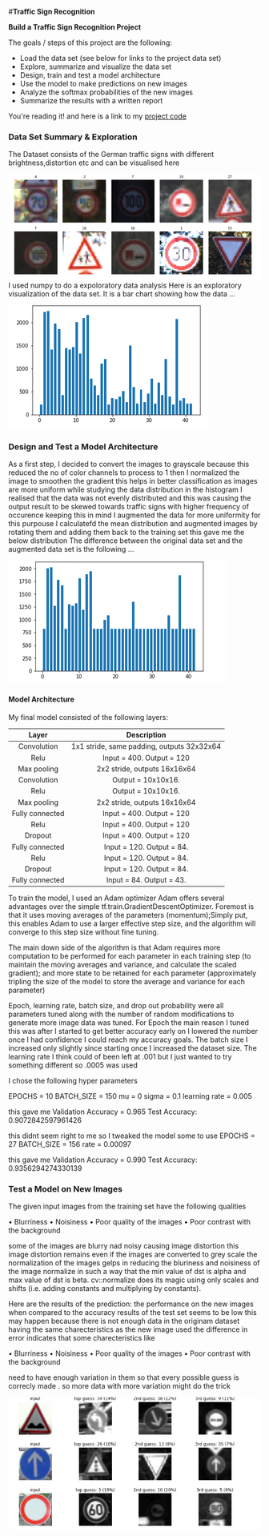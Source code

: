 #**Traffic Sign Recognition** 

**Build a Traffic Sign Recognition Project**

The goals / steps of this project are the following:
* Load the data set (see below for links to the project data set)
* Explore, summarize and visualize the data set
* Design, train and test a model architecture
* Use the model to make predictions on new images
* Analyze the softmax probabilities of the new images
* Summarize the results with a written report


You're reading it! and here is a link to my [project code](https://github.com/origamyllc/traffic-sign-classifier/blob/master/classifier.ipynb)

### Data Set Summary & Exploration

The Dataset consists of the German traffic signs with different brightness,distortion etc and can be visualised here 

![Alt text](https://github.com/origamyllc/traffic-sign-classifier/blob/master/Screen%20Shot%202017-07-09%20at%201.34.37%20PM.png)
I used numpy to do a expoloratory data analysis 
Here is an exploratory visualization of the data set. It is a bar chart showing how the data ...

![Alt text](https://github.com/origamyllc/traffic-sign-classifier/blob/master/Screen%20Shot%202017-07-09%20at%205.18.44%20AM.png)

### Design and Test a Model Architecture

 As a first step, I decided to convert the images to grayscale because this reduced the no of color channels to process to 1 then I normalized the image to smoothen the gradient this helps in better classification as images are more uniform 
while studying the data distribution in the histogram I realised that the data was not evenly distributed and this was causing the output result to be skewed towards traffic signs with higher frequency of occurence keeping this in mind I augmented the data for more uniformity for this purpouse I calculatefd the mean distribution and augmented images by rotating them and adding them back to the training set this gave me the below distribution 
The difference between the original data set and the augmented data set is the following ... 

![Alt text](https://github.com/origamyllc/traffic-sign-classifier/blob/master/Screen%20Shot%202017-07-09%20at%205.18.56%20AM.png)

####  Model Architecture

My final model consisted of the following layers:



| Layer         	|     Description        					| 
|:---------------------:|:---------------------------------------------:| 
| Convolution      	| 1x1 stride, same padding, outputs 32x32x64 	|
| Relu				| Input = 400. Output = 120   	
| Max pooling	      	| 2x2 stride,  outputs 16x16x64 				|
| Convolution 	    | Output = 10x10x16.      									|
| Relu				| Output = 10x10x16. 	
| Max pooling	      	| 2x2 stride,  outputs 16x16x64 				|
| Fully connected		|Input = 400. Output = 120    									|
| Relu				| Input = 400. Output = 120   									|
|	Dropout					|	Input = 400. Output = 120											|
| Fully connected		|Input = 120. Output = 84.  									|
| Relu				| Input = 120. Output = 84.								|
|	Dropout					|	Input = 120. Output = 84.								|
| Fully connected		|Input = 84. Output = 43.    									|


To train the model, I used an Adam optimizer Adam offers several advantages over the simple tf.train.GradientDescentOptimizer. Foremost is that it uses moving averages of the parameters (momentum);Simply put, this enables Adam to use a larger effective step size, and the algorithm will converge to this step size without fine tuning.

The main down side of the algorithm is that Adam requires more computation to be performed for each parameter in each training step (to maintain the moving averages and variance, and calculate the scaled gradient); and more state to be retained for each parameter (approximately tripling the size of the model to store the average and variance for each parameter)

Epoch, learning rate, batch size, and drop out probability were all parameters tuned along with the number of random modifications to generate more image data was tuned. For Epoch the main reason I tuned this was after I started to get better accuracy early on I lowered the number once I had confidence I could reach my accuracy goals. The batch size I increased only slightly since starting once I increased the dataset size. The learning rate I think could of been left at .001 but I just wanted to try something different so .0005 was used

I chose the following hyper parameters 

EPOCHS = 10
BATCH_SIZE = 150
mu = 0
sigma = 0.1
learning rate = 0.005

this gave me 
Validation Accuracy = 0.965
Test Accuracy: 0.9072842597961426

this didnt seem right to me so I tweaked the model some to use 
EPOCHS = 27
BATCH_SIZE = 156
rate = 0.00097

this gave me 
Validation Accuracy = 0.990
Test Accuracy: 0.9356294274330139

### Test a Model on New Images
The given input images from the training set have the following qualities 

• Blurriness
• Noisiness
• Poor quality of the images
• Poor contrast with the background

some of the images are blurry nad noisy causing image distortion this image distortion remains even if the images are converted to grey scale the normalization of the images gelps in reducing the bluriness and noisiness of the image
normalize in such a way that the min value of dst is alpha and max value of dst is beta. cv::normalize does its magic using only scales and shifts (i.e. adding constants and multiplying by constants).

Here are the results of the prediction:
the performance on the new images when compared to the accuracy results of the test set seems to be low this may happen because there is not enough data in the originam dataset having the same charecteristics as the new image used the difference in error indicates that some charecteristics like 

• Blurriness
• Noisiness
• Poor quality of the images
• Poor contrast with the background

need to have enough variation in them so that every possible guess is correcly made . so more data with more variation might do the trick 

![Alt text](https://github.com/origamyllc/traffic-sign-classifier/blob/master/Screen%20Shot%202017-07-09%20at%205.35.15%20AM.png)
